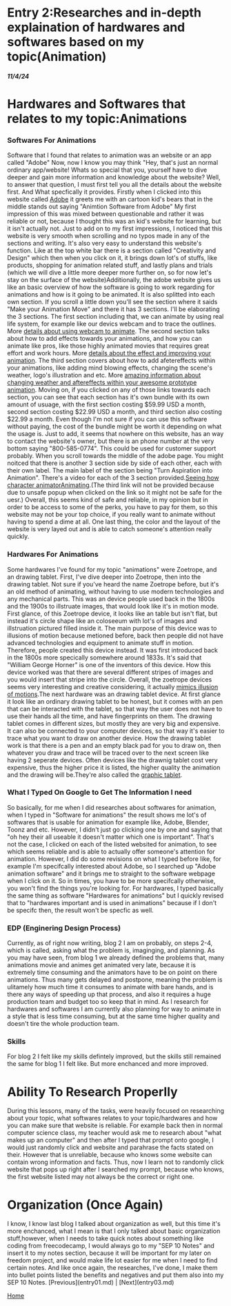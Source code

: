 # Entry 2:Researches and in-depth explaination of hardwares and softwares based on my topic(Animation)
##### 11/4/24
<h1>Hardwares and Softwares that relates to my topic:Animations</h1>

### Softwares For Animations
Software that I found that relates to animation was an website or an app called "Adobe"
Now, now I know you may think "Hey, that's just an normal ordinary app/website! Whats so special that you, yourself have to dive deeper and gain more information and knowledge about the website? Well, to answer that question, I must first tell you all the details about the website first. And What specfically it provides. Firstly when I clicked into this website called [Adobe](https://www.adobe.com/creativecloud/animation-software.html) it greets me with an cartoon kid's bears that in the middle stands out saying "Animtion Software from Adobe" My first impression of this was mixed between questionable and rather it was reliable or not, because I thought this was an kid's website for learning, but it isn't actually not. Just to add on to my first impressions, I noticed that this website is very smooth when scrolling and no typos made in any of the sections and writing. It's also very easy to understand this website's function. Like at the top white bar there is a section called "Creativity and Design" which then when you click on it, it brings down lot's of stuffs, like products, shopping for animation related stuff, and lastly plans and trials (which we will dive a little more deeper more further on, so for now let's stay on the surface of the website)Additionally, the adobe website gives us like an basic overview of how the software is going to work regarding for animations and how is it going to be animated. It is also splitted into each own section. If you scroll a little down you'll see the section where it saids "Make your Animation Move" and there it has 3 sections. I'll be elaborating the 3 sections. The first section including that, we can animate by using real life system, for example like our devics webcam and to trace the outlines. More [details about using webcam to animate](https://www.adobe.com/products/character-animator.html). The second section talks about how to add effects towards your animations, and how you can animate like pros, like those highly animated movies that requires great effort and work hours. More [details about the effect and improving your animation](https://www.adobe.com/products/animate.html). The third section covers about how to add afetereffects within your animations, like adding mind blowing effects, changing the scene's weather, logo's illustration and etc. More [amazing information about changing weather and aftereffects within your awesome prototype animation](https://www.adobe.com/products/aftereffects.html). Moving on, if you clicked on any of those links towards each section, you can see that each section has it's own bundle with its own amount of usuage, with the first section costing $59.99 USD a month, second section costing $22.99 USD a month, and third section also costing $22.99 a month. Even though I'm not sure if you can use this software without paying, the cost of the bundle might be worth it depending on what the usage is. Just to add, it seems that nowhere on this website, has an way to contact the website's owner, but there is an phone number at the very bottom saying "800-585-0774". This could be used for customer support probably. When you scroll towards the middle of the adobe page. You might noitced that there is another 3 section side by side of each other, each with their own label. The main label of the section being "Turn Aspiration into Animation".
There's a video for each of the 3 section provided.[Seeing how character animator](:https://www.adobe.com/creativecloud/animation-software.html#discover-card-character-animator )[Animating](https://www.adobe.com/creativecloud/animation-software.html#discover-card-after-effects-and-photoshop).(The third link will not be provided because due to unsafe popup when clicked on the link so it might not be safe for the uesr.) Overall, this seems kind of safe and reliable, in my opinion but in order to be access to some of the perks, you have to pay for them, so this website may not be your top choice, if you really want to animate without having to spend a dime at all. One last thing, the color and the layout of the website is very layed out and is able to catch someone's attention really quickly.
### Hardwares For Animations
Some hardwares I've found for my topic "animations" were Zoetrope, and an drawing tablet. First, I've dive deeper into Zoetrope, then into the drawing tablet. Not sure if you've heard the name Zoetrope before, but it's an old method of animating, without having to use modern technologies and any mechanical parts. This was an device people used back in the 1800s and the 1900s to illstruate images, that would look like it's in motion mode. First glance, of this Zoetrope device, it looks like an table but isn't flat, but instead it's circle shape like an coloseeum with lot's of images and illstruation pictured filled inside it. The main purpose of this device was to illusions of motion because metioned before, back then people did not have advanced technologies and equipment to animate stuff in motion. Therefore, people created this device instead. It was first introduced back in the 1800s more specically somewhere around 1833s. It's said that "William George Horner" is one of the inventors of this device. How this device worked was that there are several different stripes of images and you would insert that stripe into the circle. Overall, the zoetrope devices seems very interesting and creative considering, it actually [mimics illusion of motions](https://www.adobe.com/creativecloud/animation/discover/zoetrope-animation.html#:~:text=A%20zoetrope%20is%20a%20cylinder,the%20images%20from%20blurring%20together.).The next hardware was an drawing tablet device. At first glance it look like an ordinary drawing tablet to be honest, but it comes with an pen that can be interacted with the tablet, so that way the user does not have to use their hands all the time, and have fingerprints on them. The drawing tablet comes in different sizes, but mostly they are very big and expensive. It can also be connected to your computer devices, so that way it's easier to trace what you want to draw on another device. How the drawing tablet work is that there is a pen and an empty black pad for you to draw on, then whatever you draw and trace will be traced over to the next screen like having 2 seperate devices. Often devices like the drawnig tablet cost very expensive, thus the higher price it is listed, the higher quality the animation and the drawing will be.They're also called the [graphic tablet](https://www.xp-pen.com/blog/drawing-tablet-guide.html).
### What I Typed On Google to Get The Information I need
So basically, for me when I did researches about softwares for animation, when I typed in "Software for animations" the result shows me lot's of softwares that is usable for animation for example like, Adobe, Blender, Toonz and etc. However, I didn't just go clicking one by one and saying that "oh hey their all useable it doesn't matter which one is important". That's not the case, I clicked on each of the listed websited for animation, to see which seems reliable and is able to actually offer someone's attention for animation. However, I did do some revisions on what I typed before like, for example I'm specifcally interested about Adobe, so I searched up "Adobe animation software" and it brings me to straight to the software webpage when I click on it. So in times, you have to be more specifcally otherwise, you won't find the things you're looking for. For hardwares, I typed basically the same thing as software "Hardwares for animations" but I quickly revised that to "hardwares important and is used in animations" because if I don't be specifc then, the result won't be specfic as well.

### EDP (Enginering Design Process)
Currently, as of right now writing, blog 2 I am on probably, on steps 2-4, which is called, asking what the problem is, imaginging, and planning. As you may have seen, from blog 1 we already defined the problems that, many animations movie and animes get animated very late, because it is extremely time consuming and the animators have to be on point on there animations. Thus many gets delayed and postpone, meaning the problem is ulitamely how much time it consumes to animate with bare hands, and is there any ways of speeding up that process, and also it requires a huge production team and budget too so keep that in mind. As I research for hardwares and softwares I am currently also planning for way to animate in a style that is less time consuming, but at the same time higher quality and doesn't tire the whole production team. 
### Skills 
For blog 2 I felt like my skills defintely improved, but the skills still remained the same for blog 1 I felt like. But more enchanced and more improved. 
<h1> Ability To Research Properlly</h1>
During this lessons, many of the tasks, were heavily focused on researching about your topic, what softwares relates to your topic/hardwares and how you can make sure that website is reliable. For example back then in normal computer science class, my teacher would ask me to research about "what makes up an computer" and then after I typed that prompt onto google, I would just randomly click and website and parahrase the facts stated on their. However that is unreliable, because who knows some website can contain wrong information and facts. Thus, now I learn not to randomly click website that pops up right after I searched my prompt, because who knows, the first website listed may not always be the correct or right one.
<h1>Organization (Once Again)</h1>
I know, I know last blog I talked about organization as well, but this time it's more enchanced, what I mean is that I only talked about basic organization stuff,however, when I needs to take quick notes about something like coding from freecodecamp, I would always go to my "SEP 10 Notes" and insert it to my notes section, because it will be important for my later on freedom project, and would make life lot easier for me when I need to find certain notes. And like once again, the researches, I've done, I make them into bullet points listed the benefits and negatives and put them also into my SEP 10 Notes.
[Previous](entry01.md) | [Next](entry03.md)

[Home](../README.md)
